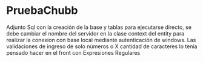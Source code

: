 # PruebaChubb

Adjunto Sql con la creación de la base y tablas para ejecutarse directo, se debe cambiar el nombre del servidor en la clase context del entity para realizar la conexion con base local mediante autenticación de windows.
Las validaciones de ingreso de solo números o X cantidad de caracteres lo tenia pensado hacer en el front con Expresiones Regulares
